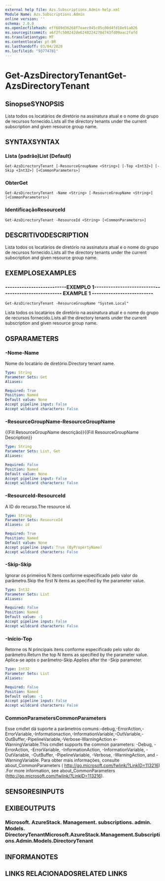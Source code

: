 ```yaml
---
external help file: Azs.Subscriptions.Admin-help.xml
Module Name: Azs.Subscriptions.Admin
online version: ''
schema: 2.0.0
ms.openlocfilehash: eff689d36268f7eaec045c05c00d4fd18e91a026
ms.sourcegitcommit: a6f2fc500242de6248224278d743fd09aac2fafd
ms.translationtype: MT
ms.contentlocale: pt-BR
ms.lasthandoff: 03/04/2020
ms.locfileid: "93774781"
---
```

# <span data-ttu-id="41250-101">Get-AzsDirectoryTenant</span><span class="sxs-lookup"><span data-stu-id="41250-101">Get-AzsDirectoryTenant</span></span>

## <span data-ttu-id="41250-102">Sinopse</span><span class="sxs-lookup"><span data-stu-id="41250-102">SYNOPSIS</span></span>
<span data-ttu-id="41250-103">Lista todos os locatários de diretório na assinatura atual e o nome do grupo de recursos fornecido.</span><span class="sxs-lookup"><span data-stu-id="41250-103">Lists all the directory tenants under the current subscription and given resource group name.</span></span>

## <span data-ttu-id="41250-104">SYNTAX</span><span class="sxs-lookup"><span data-stu-id="41250-104">SYNTAX</span></span>

### <span data-ttu-id="41250-105">Lista (padrão)</span><span class="sxs-lookup"><span data-stu-id="41250-105">List (Default)</span></span>
```
Get-AzsDirectoryTenant [-ResourceGroupName <String>] [-Top <Int32>] [-Skip <Int32>] [<CommonParameters>]
```

### <span data-ttu-id="41250-106">Obter</span><span class="sxs-lookup"><span data-stu-id="41250-106">Get</span></span>
```
Get-AzsDirectoryTenant -Name <String> [-ResourceGroupName <String>] [<CommonParameters>]
```

### <span data-ttu-id="41250-107">Identificação</span><span class="sxs-lookup"><span data-stu-id="41250-107">ResourceId</span></span>
```
Get-AzsDirectoryTenant -ResourceId <String> [<CommonParameters>]
```

## <span data-ttu-id="41250-108">DESCRITIVO</span><span class="sxs-lookup"><span data-stu-id="41250-108">DESCRIPTION</span></span>
<span data-ttu-id="41250-109">Lista todos os locatários de diretório na assinatura atual e o nome do grupo de recursos fornecido.</span><span class="sxs-lookup"><span data-stu-id="41250-109">Lists all the directory tenants under the current subscription and given resource group name.</span></span>

## <span data-ttu-id="41250-110">EXEMPLOS</span><span class="sxs-lookup"><span data-stu-id="41250-110">EXAMPLES</span></span>

### <span data-ttu-id="41250-111">--------------------------EXEMPLO 1--------------------------</span><span class="sxs-lookup"><span data-stu-id="41250-111">-------------------------- EXAMPLE 1 --------------------------</span></span>
```
Get-AzsDirectoryTenant -ResourceGroupName "System.Local"
```

<span data-ttu-id="41250-112">Lista todos os locatários de diretório na assinatura atual e o nome do grupo de recursos fornecido.</span><span class="sxs-lookup"><span data-stu-id="41250-112">Lists all the directory tenants under the current subscription and given resource group name.</span></span>

## <span data-ttu-id="41250-113">OS</span><span class="sxs-lookup"><span data-stu-id="41250-113">PARAMETERS</span></span>

### <span data-ttu-id="41250-114">-Nome</span><span class="sxs-lookup"><span data-stu-id="41250-114">-Name</span></span>
<span data-ttu-id="41250-115">Nome do locatário de diretório.</span><span class="sxs-lookup"><span data-stu-id="41250-115">Directory tenant name.</span></span>

```yaml
Type: String
Parameter Sets: Get
Aliases: 

Required: True
Position: Named
Default value: None
Accept pipeline input: False
Accept wildcard characters: False
```

### <span data-ttu-id="41250-116">-ResourceGroupName</span><span class="sxs-lookup"><span data-stu-id="41250-116">-ResourceGroupName</span></span>
<span data-ttu-id="41250-117">{{Fill ResourceGroupName descrição}}</span><span class="sxs-lookup"><span data-stu-id="41250-117">{{Fill ResourceGroupName Description}}</span></span>

```yaml
Type: String
Parameter Sets: List, Get
Aliases: 

Required: False
Position: Named
Default value: None
Accept pipeline input: False
Accept wildcard characters: False
```

### <span data-ttu-id="41250-118">-ResourceId</span><span class="sxs-lookup"><span data-stu-id="41250-118">-ResourceId</span></span>
<span data-ttu-id="41250-119">A ID do recurso.</span><span class="sxs-lookup"><span data-stu-id="41250-119">The resource id.</span></span>

```yaml
Type: String
Parameter Sets: ResourceId
Aliases: id

Required: True
Position: Named
Default value: None
Accept pipeline input: True (ByPropertyName)
Accept wildcard characters: False
```

### <span data-ttu-id="41250-120">-Skip</span><span class="sxs-lookup"><span data-stu-id="41250-120">-Skip</span></span>
<span data-ttu-id="41250-121">Ignorar os primeiros N itens conforme especificado pelo valor do parâmetro.</span><span class="sxs-lookup"><span data-stu-id="41250-121">Skip the first N items as specified by the parameter value.</span></span>

```yaml
Type: Int32
Parameter Sets: List
Aliases: 

Required: False
Position: Named
Default value: -1
Accept pipeline input: False
Accept wildcard characters: False
```

### <span data-ttu-id="41250-122">-Início</span><span class="sxs-lookup"><span data-stu-id="41250-122">-Top</span></span>
<span data-ttu-id="41250-123">Retorne os N principais itens conforme especificado pelo valor do parâmetro.</span><span class="sxs-lookup"><span data-stu-id="41250-123">Return the top N items as specified by the parameter value.</span></span>
<span data-ttu-id="41250-124">Aplica-se após o parâmetro-Skip.</span><span class="sxs-lookup"><span data-stu-id="41250-124">Applies after the -Skip parameter.</span></span>

```yaml
Type: Int32
Parameter Sets: List
Aliases: 

Required: False
Position: Named
Default value: -1
Accept pipeline input: False
Accept wildcard characters: False
```

### <span data-ttu-id="41250-125">CommonParameters</span><span class="sxs-lookup"><span data-stu-id="41250-125">CommonParameters</span></span>
<span data-ttu-id="41250-126">Esse cmdlet dá suporte a parâmetros comuns:-debug,-ErrorAction,-ErrorVariable,-Informationaction,-InformationVariable,-OutVariable,-OutBuffer,-PipelineVariable,-Verbose-WarningAction e-WarningVariable.</span><span class="sxs-lookup"><span data-stu-id="41250-126">This cmdlet supports the common parameters: -Debug, -ErrorAction, -ErrorVariable, -InformationAction, -InformationVariable, -OutVariable, -OutBuffer, -PipelineVariable, -Verbose, -WarningAction, and -WarningVariable.</span></span> <span data-ttu-id="41250-127">Para obter mais informações, consulte about_CommonParameters ( http://go.microsoft.com/fwlink/?LinkID=113216) .</span><span class="sxs-lookup"><span data-stu-id="41250-127">For more information, see about_CommonParameters (http://go.microsoft.com/fwlink/?LinkID=113216).</span></span>

## <span data-ttu-id="41250-128">SENSORES</span><span class="sxs-lookup"><span data-stu-id="41250-128">INPUTS</span></span>

## <span data-ttu-id="41250-129">EXIBE</span><span class="sxs-lookup"><span data-stu-id="41250-129">OUTPUTS</span></span>

### <span data-ttu-id="41250-130">Microsoft. AzureStack. Management. subscriptions. admin. Models. DirectoryTenant</span><span class="sxs-lookup"><span data-stu-id="41250-130">Microsoft.AzureStack.Management.Subscriptions.Admin.Models.DirectoryTenant</span></span>

## <span data-ttu-id="41250-131">INFORMA</span><span class="sxs-lookup"><span data-stu-id="41250-131">NOTES</span></span>

## <span data-ttu-id="41250-132">LINKS RELACIONADOS</span><span class="sxs-lookup"><span data-stu-id="41250-132">RELATED LINKS</span></span>

